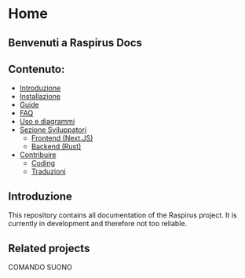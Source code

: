 # Home

## Benvenuti a Raspirus Docs

## Contenuto:
- [Introduzione](#introduction)
- [Installazione](installation.md)
- [Guide](guides.md)
- [FAQ](faq.md)
- [Uso e diagrammi](usage.md)
- [Sezione Sviluppatori](developers/index.md)
    - [Frontend (Next.JS)](developers/frontend.md)
    - [Backend (Rust)](developers/backend.md)
- [Contribuire](contributing/index.md)
    - [Coding](contributing/coding.md)
    - [Traduzioni](contributing/translations.md)

## Introduzione
This repository contains all documentation of the Raspirus project. It is currently in development and therefore not too reliable.

## Related projects
COMANDO SUONO